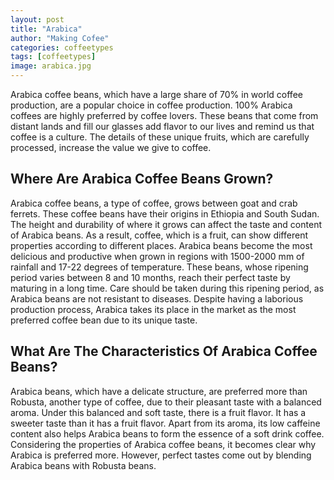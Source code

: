 ```yaml
---
layout: post
title: "Arabica"
author: "Making Cofee"
categories: coffeetypes
tags: [coffeetypes]
image: arabica.jpg
---
```


Arabica coffee beans, which have a large share of 70% in world coffee production, are a popular choice in coffee production. 100% Arabica coffees are highly preferred by coffee lovers. These beans that come from distant lands and fill our glasses add flavor to our lives and remind us that coffee is a culture. The details of these unique fruits, which are carefully processed, increase the value we give to coffee.

 

## Where Are Arabica Coffee Beans Grown?

Arabica coffee beans, a type of coffee, grows between goat and crab ferrets. These coffee beans have their origins in Ethiopia and South Sudan. The height and durability of where it grows can affect the taste and content of Arabica beans. As a result, coffee, which is a fruit, can show different properties according to different places. Arabica beans become the most delicious and productive when grown in regions with 1500-2000 mm of rainfall and 17-22 degrees of temperature. These beans, whose ripening period varies between 8 and 10 months, reach their perfect taste by maturing in a long time. Care should be taken during this ripening period, as Arabica beans are not resistant to diseases. Despite having a laborious production process, Arabica takes its place in the market as the most preferred coffee bean due to its unique taste.

 

## What Are The Characteristics Of Arabica Coffee Beans?

Arabica beans, which have a delicate structure, are preferred more than Robusta, another type of coffee, due to their pleasant taste with a balanced aroma. Under this balanced and soft taste, there is a fruit flavor. It has a sweeter taste than it has a fruit flavor. Apart from its aroma, its low caffeine content also helps Arabica beans to form the essence of a soft drink coffee. Considering the properties of Arabica coffee beans, it becomes clear why Arabica is preferred more. However, perfect tastes come out by blending Arabica beans with Robusta beans.